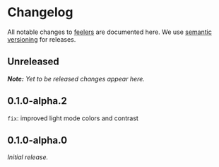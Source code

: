 # Changelog

All notable changes to [feelers](https://github.com/bpmn-io/feelers) are documented here. We use [semantic versioning](http://semver.org/) for releases.

## Unreleased

___Note:__ Yet to be released changes appear here._

## 0.1.0-alpha.2

`fix`: improved light mode colors and contrast

## 0.1.0-alpha.0

_Initial release._
